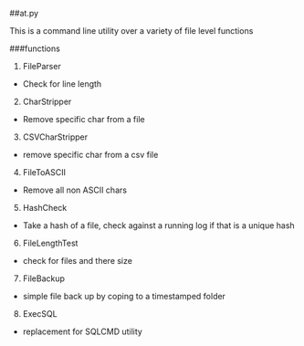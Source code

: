 ##at.py 

This is a command line utility over a variety of file level functions

###functions
1. FileParser
  * Check for line length 
2. CharStripper
  * Remove specific char from a file
3. CSVCharStripper
  * remove specific char from a csv file
4. FileToASCII
  * Remove all non ASCII chars
5. HashCheck
  * Take a hash of a file, check against a running log if that is a unique hash
6. FileLengthTest 
  * check for files and there size
7. FileBackup
  * simple file back up by coping to a timestamped folder
8. ExecSQL
  * replacement for SQLCMD utility
